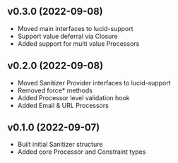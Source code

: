 ## v0.3.0 (2022-09-08)
* Moved main interfaces to lucid-support
* Support value deferral via Closure
* Added support for multi value Processors

## v0.2.0 (2022-09-08)
* Moved Sanitizer Provider interfaces to lucid-support
* Removed force* methods
* Added Processor level validation hook
* Added Email & URL Processors

## v0.1.0 (2022-09-07)
* Built initial Sanitizer structure
* Added core Processor and Constraint types
